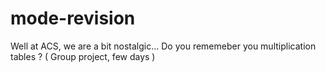 # mode-revision
Well at ACS, we are a bit nostalgic... Do you rememeber you multiplication tables ?
( Group project, few days ) 
